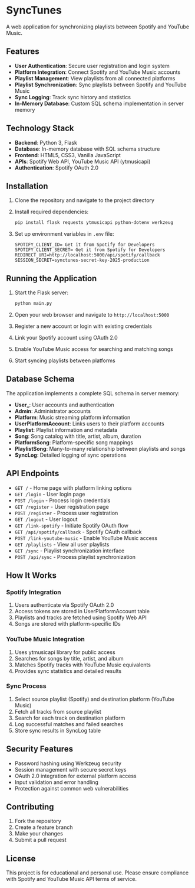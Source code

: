 # SyncTunes

A web application for synchronizing playlists between Spotify and YouTube Music.

## Features

- **User Authentication**: Secure user registration and login system
- **Platform Integration**: Connect Spotify and YouTube Music accounts
- **Playlist Management**: View playlists from all connected platforms
- **Playlist Synchronization**: Sync playlists between Spotify and YouTube Music
- **Sync Logging**: Track sync history and statistics
- **In-Memory Database**: Custom SQL schema implementation in server memory

## Technology Stack

- **Backend**: Python 3, Flask
- **Database**: In-memory database with SQL schema structure
- **Frontend**: HTML5, CSS3, Vanilla JavaScript
- **APIs**: Spotify Web API, YouTube Music API (ytmusicapi)
- **Authentication**: Spotify OAuth 2.0

## Installation

1. Clone the repository and navigate to the project directory
2. Install required dependencies:
   ```bash
   pip install flask requests ytmusicapi python-dotenv werkzeug
   ```

3. Set up environment variables in `.env` file:
   ```
   SPOTIFY_CLIENT_ID= Get it from Spotify for Developers
   SPOTIFY_CLIENT_SECRET= Get it from Spotify for Developers
   REDIRECT_URI=http://localhost:5000/api/spotify/callback
   SESSION_SECRET=synctunes-secret-key-2025-production
   ```

## Running the Application

1. Start the Flask server:
   ```bash
   python main.py
   ```

2. Open your web browser and navigate to `http://localhost:5000`

3. Register a new account or login with existing credentials

4. Link your Spotify account using OAuth 2.0

5. Enable YouTube Music access for searching and matching songs

6. Start syncing playlists between platforms

## Database Schema

The application implements a complete SQL schema in server memory:

- **User_**: User accounts and authentication
- **Admin**: Administrator accounts
- **Platform**: Music streaming platform information
- **UserPlatformAccount**: Links users to their platform accounts
- **Playlist**: Playlist information and metadata
- **Song**: Song catalog with title, artist, album, duration
- **PlatformSong**: Platform-specific song mappings
- **PlaylistSong**: Many-to-many relationship between playlists and songs
- **SyncLog**: Detailed logging of sync operations

## API Endpoints

- `GET /` - Home page with platform linking options
- `GET /login` - User login page
- `POST /login` - Process login credentials
- `GET /register` - User registration page
- `POST /register` - Process user registration
- `GET /logout` - User logout
- `GET /link-spotify` - Initiate Spotify OAuth flow
- `GET /api/spotify/callback` - Spotify OAuth callback
- `POST /link-youtube-music` - Enable YouTube Music access
- `GET /playlists` - View all user playlists
- `GET /sync` - Playlist synchronization interface
- `POST /api/sync` - Process playlist synchronization

## How It Works

### Spotify Integration
1. Users authenticate via Spotify OAuth 2.0
2. Access tokens are stored in UserPlatformAccount table
3. Playlists and tracks are fetched using Spotify Web API
4. Songs are stored with platform-specific IDs

### YouTube Music Integration
1. Uses ytmusicapi library for public access
2. Searches for songs by title, artist, and album
3. Matches Spotify tracks with YouTube Music equivalents
4. Provides sync statistics and detailed results

### Sync Process
1. Select source playlist (Spotify) and destination platform (YouTube Music)
2. Fetch all tracks from source playlist
3. Search for each track on destination platform
4. Log successful matches and failed searches
5. Store sync results in SyncLog table

## Security Features

- Password hashing using Werkzeug security
- Session management with secure secret keys
- OAuth 2.0 integration for external platform access
- Input validation and error handling
- Protection against common web vulnerabilities

## Contributing

1. Fork the repository
2. Create a feature branch
3. Make your changes
4. Submit a pull request

## License

This project is for educational and personal use. Please ensure compliance with Spotify and YouTube Music API terms of service.
